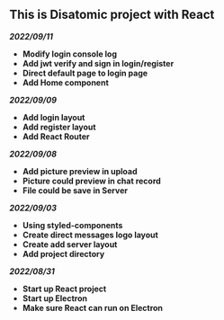 ## **This is Disatomic project with React**

**_2022/09/11_**

- **Modify login console log**
- **Add jwt verify and sign in login/register**
- **Direct default page to login page**
- **Add Home component**

**_2022/09/09_**

- **Add login layout**
- **Add register layout**
- **Add React Router**

**_2022/09/08_**

- **Add picture preview in upload**
- **Picture could preview in chat record**
- **File could be save in Server**

**_2022/09/03_**

- **Using styled-components**
- **Create direct messages logo layout**
- **Create add server layout**
- **Add project directory**

**_2022/08/31_**

- **Start up React project**
- **Start up Electron**
- **Make sure React can run on Electron**
